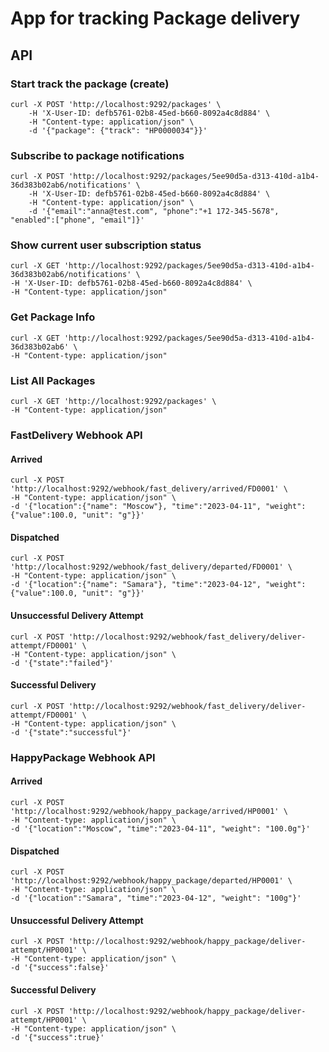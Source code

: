 # App for tracking Package delivery

## API

### Start track the package (create)
```
curl -X POST 'http://localhost:9292/packages' \
    -H 'X-User-ID: defb5761-02b8-45ed-b660-8092a4c8d884' \
    -H "Content-type: application/json" \
    -d '{"package": {"track": "HP0000034"}}'
```

### Subscribe to package notifications
```
curl -X POST 'http://localhost:9292/packages/5ee90d5a-d313-410d-a1b4-36d383b02ab6/notifications' \
    -H 'X-User-ID: defb5761-02b8-45ed-b660-8092a4c8d884' \
    -H "Content-type: application/json" \
    -d '{"email":"anna@test.com", "phone":"+1 172-345-5678", "enabled":["phone", "email"]}'
```

### Show current user subscription status
```
curl -X GET 'http://localhost:9292/packages/5ee90d5a-d313-410d-a1b4-36d383b02ab6/notifications' \
-H 'X-User-ID: defb5761-02b8-45ed-b660-8092a4c8d884' \
-H "Content-type: application/json"
```

### Get Package Info
```
curl -X GET 'http://localhost:9292/packages/5ee90d5a-d313-410d-a1b4-36d383b02ab6' \
-H "Content-type: application/json"
```

### List All Packages
```
curl -X GET 'http://localhost:9292/packages' \
-H "Content-type: application/json"
```

### FastDelivery Webhook API

#### Arrived
```
curl -X POST 'http://localhost:9292/webhook/fast_delivery/arrived/FD0001' \
-H "Content-type: application/json" \
-d '{"location":{"name": "Moscow"}, "time":"2023-04-11", "weight": {"value":100.0, "unit": "g"}}'
```

#### Dispatched
```
curl -X POST 'http://localhost:9292/webhook/fast_delivery/departed/FD0001' \
-H "Content-type: application/json" \
-d '{"location":{"name": "Samara"}, "time":"2023-04-12", "weight": {"value":100.0, "unit": "g"}}'
```

#### Unsuccessful Delivery Attempt
```
curl -X POST 'http://localhost:9292/webhook/fast_delivery/deliver-attempt/FD0001' \
-H "Content-type: application/json" \
-d '{"state":"failed"}'
```

#### Successful Delivery
```
curl -X POST 'http://localhost:9292/webhook/fast_delivery/deliver-attempt/FD0001' \
-H "Content-type: application/json" \
-d '{"state":"successful"}'
```

### HappyPackage Webhook API

#### Arrived
```
curl -X POST 'http://localhost:9292/webhook/happy_package/arrived/HP0001' \
-H "Content-type: application/json" \
-d '{"location":"Moscow", "time":"2023-04-11", "weight": "100.0g"}'
```

#### Dispatched
```
curl -X POST 'http://localhost:9292/webhook/happy_package/departed/HP0001' \
-H "Content-type: application/json" \
-d '{"location":"Samara", "time":"2023-04-12", "weight": "100g"}'
```

#### Unsuccessful Delivery Attempt
```
curl -X POST 'http://localhost:9292/webhook/happy_package/deliver-attempt/HP0001' \
-H "Content-type: application/json" \
-d '{"success":false}'
```

#### Successful Delivery
```
curl -X POST 'http://localhost:9292/webhook/happy_package/deliver-attempt/HP0001' \
-H "Content-type: application/json" \
-d '{"success":true}'
```
